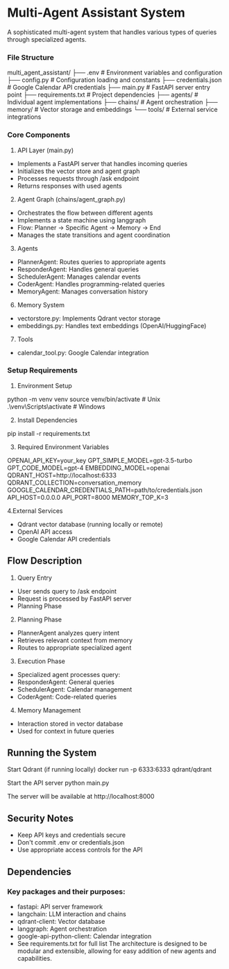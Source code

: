 # Multi-Agent Assistant System
A sophisticated multi-agent system that handles various types of queries through specialized agents.

### File Structure
multi_agent_assistant/
├── .env                 # Environment variables and configuration
├── config.py           # Configuration loading and constants
├── credentials.json    # Google Calendar API credentials
├── main.py            # FastAPI server entry point
├── requirements.txt    # Project dependencies
├── agents/            # Individual agent implementations
├── chains/            # Agent orchestration
├── memory/            # Vector storage and embeddings
└── tools/             # External service integrations

### Core Components

1. API Layer (main.py)
- Implements a FastAPI server that handles incoming queries
- Initializes the vector store and agent graph
- Processes requests through /ask endpoint
- Returns responses with used agents

2. Agent Graph (chains/agent_graph.py)
- Orchestrates the flow between different agents
- Implements a state machine using langgraph
- Flow: Planner → Specific Agent → Memory → End
- Manages the state transitions and agent coordination

3. Agents
- PlannerAgent: Routes queries to appropriate agents
- ResponderAgent: Handles general queries
- SchedulerAgent: Manages calendar events
- CoderAgent: Handles programming-related queries
- MemoryAgent: Manages conversation history
  
6. Memory System
- vectorstore.py: Implements Qdrant vector storage
- embeddings.py: Handles text embeddings (OpenAI/HuggingFace)

7. Tools
- calendar_tool.py: Google Calendar integration

### Setup Requirements

1. Environment Setup

python -m venv venv
source venv/bin/activate  # Unix
.\venv\Scripts\activate   # Windows

2. Install Dependencies
   
pip install -r requirements.txt

3. Required Environment Variables
   
OPENAI_API_KEY=your_key
GPT_SIMPLE_MODEL=gpt-3.5-turbo
GPT_CODE_MODEL=gpt-4
EMBEDDING_MODEL=openai
QDRANT_HOST=http://localhost:6333
QDRANT_COLLECTION=conversation_memory
GOOGLE_CALENDAR_CREDENTIALS_PATH=path/to/credentials.json
API_HOST=0.0.0.0
API_PORT=8000
MEMORY_TOP_K=3

4.External Services

- Qdrant vector database (running locally or remote)
- OpenAI API access
- Google Calendar API credentials

 
## Flow Description

1) Query Entry

- User sends query to /ask endpoint
- Request is processed by FastAPI server
- Planning Phase

2) Planning Phase
- PlannerAgent analyzes query intent
- Retrieves relevant context from memory
- Routes to appropriate specialized agent
  
3) Execution Phase

- Specialized agent processes query:
- ResponderAgent: General queries
- SchedulerAgent: Calendar management
- CoderAgent: Code-related queries
  
4) Memory Management

- Interaction stored in vector database
- Used for context in future queries
 
## Running the System

Start Qdrant (if running locally)
docker run -p 6333:6333 qdrant/qdrant

Start the API server
python main.py


The server will be available at http://localhost:8000

## Security Notes
- Keep API keys and credentials secure
- Don't commit .env or credentials.json
- Use appropriate access controls for the API

  
## Dependencies
### Key packages and their purposes:

- fastapi: API server framework
- langchain: LLM interaction and chains
- qdrant-client: Vector database
- langgraph: Agent orchestration
- google-api-python-client: Calendar integration
- See requirements.txt for full list
The architecture is designed to be modular and extensible, allowing for easy addition of new agents and capabilities.

